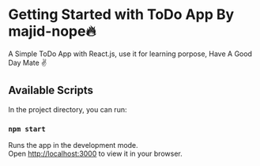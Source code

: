# Getting Started with ToDo App By majid-nope🔥
A Simple ToDo App with React.js, use it for learning porpose, Have A Good Day Mate ✌
## Available Scripts

In the project directory, you can run:

### `npm start`

Runs the app in the development mode.\
Open [http://localhost:3000](http://localhost:3000) to view it in your browser.














